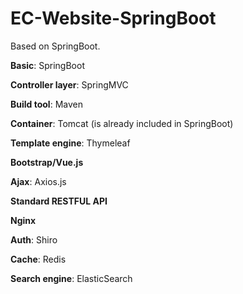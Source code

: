 # EC-Website-SpringBoot
Based on SpringBoot.

**Basic**: SpringBoot

**Controller layer**: SpringMVC

**Build tool**: Maven

**Container**: Tomcat (is already included in SpringBoot)

**Template engine**: Thymeleaf

**Bootstrap/Vue.js**

**Ajax**: Axios.js

**Standard RESTFUL API**

**Nginx**

**Auth**: Shiro

**Cache**: Redis

**Search engine**: ElasticSearch